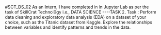 #SCT_DS_02 As an Intern, I have  completed in  in Jupyter Lab as per the task of SkillCrat Technol0gy i.e., DATA SCIENCE ----TASK 2. 
Task : Perform data cleaning and exploratory data analysis (EDA) on a dataset of your choice, such as the Titanic dataset from Kaggle. Explore the relationships between variables and identify patterns and trends in the data.
